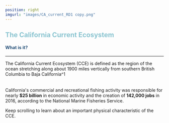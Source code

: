 ```yaml
---
position: right
imgurl: "images/CA_current_RD1 copy.png"
---
```


## <span style="color:#8AC4D0"> The California Current Ecosystem </span>

#### <span style="color:#28527A"> What is it? </span>

--- 

The California Current Ecosystem (CCE) is defined as the region of the ocean stretching along about 1900 miles vertically from southern British Columbia to Baja California^1 
<br />
<br />
<br />
California's commercial and recreational fishing activity was responsible for nearly **$25 billion** in economic activity and the creation of **142,000 jobs** in 2016, according to the National Marine Fisheries Service.

  
  
  
Keep scrolling to learn about an important physical characteristic of the CCE.


